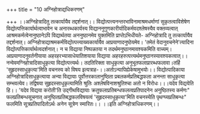 +++
title = "10 अग्निहोत्राद्यधिकरणम्"

+++
।।अग्निहेत्रादितु तत्कार्यायैव तद्दर्शनात्।। विद्योत्पत्त्यनन्तरभाविनामाश्रमधर्माणां सुकृतत्वाविशेषेण विद्योत्पत्तिकार्यार्थत्वाभावेन च अनारब्धकार्यस्य विद्याननुगुणकारीर्यादिकर्मवदश्लेषस्यैव वक्तव्यत्वात् आश्रमकर्मत्वेनानुष्ठानेऽपि विद्यार्थतया अननुष्ठानमेव युक्तमिति प्राप्तेऽभिधीयते- अग्निहोत्रादि तु तत्कार्यायैव तद्दर्शनात्। अग्निहोत्राद्याश्रमकर्मविद्योत्पत्त्याख्यकार्यायैव आप्रयाणादनुष्ठेयमेव। 'तमेतं वेदानुवचनेने'त्यादिना विद्योत्पत्तिकार्यार्थत्वदर्शनात्। न च विद्याया निष्पन्नतया न तदर्थमनुष्ठानमावश्यकमिति वाच्यम्। आप्रयाणादनुवर्तनीयाया अहरहरभ्यासाधेयातिशयाया विद्याया अहरहरुत्पत्त्यर्थमनुष्ठानस्यावश्यकत्वात्।। नन्वेवमग्निहोत्रादिसाधुकृत्या विद्योत्पत्त्यर्थः। तदतिरिक्ता साधुकृत्या अनुभूतफलाप्रारब्धफलावा।तर्हि 'सुहृदस्साधुकृत्या'मिति वचनस्य को विषय इत्यत्राह-।।अतोऽन्यापिह्येकेषामुभयोः।। विद्योत्पादिकाया अग्निहोत्रादिसाधुकृत्याया अन्या विद्यायाः पूर्वोत्तरकालानुष्ठिता प्रबलकर्मप्रतिबद्धफला अनन्ता साधुकृत्या सम्भवत्येव। तद्विषया सुहृदस्साधुकृत्यामिति श्रुतिः अश्लेषविनाशश्रुतिश्चा अतो न विरोधः।।।यदेव विद्ययेति हि।। 'यदेव विद्यया करोती'ति उद्गीथविद्यायाः क्रतुफलाप्रतिबन्धफलत्वप्रतिपादनेन अनुष्ठितस्य कर्मणः" फलप्रतिबन्धसूचनात् अनुष्ठितप्रतिबद्धफलविषयत्वं 'सुहृदस्साधुकृत्या'मिति वचनस्येति पृथग्घ्यप्रतिबन्धः" फलमिति सूत्रप्रतिपादितोऽर्थः अनेन सूत्रेण स्मारितः।। ।।इति अग्निहोत्राधिकरणम्।।